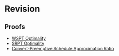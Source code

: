 # Revision

## Proofs
- [WSPT Optimality](pictures/WSPT.png)
- [SRPT Optimality](pictures/SRPT.png)
- [Convert-Preemptive Schedule Approximation Ratio](pictures/Convert-Preemptive_Schedule_Approximation_Ratio.png)
